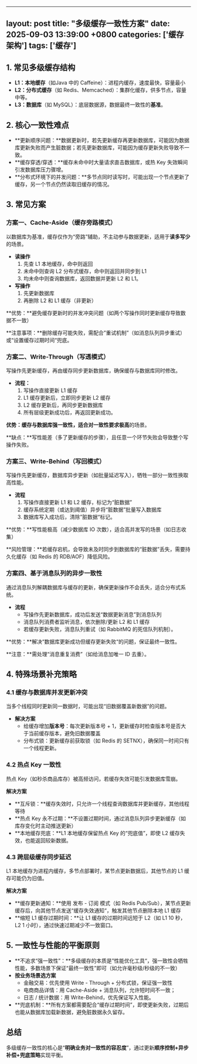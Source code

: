 
---
layout: post
title: "多级缓存一致性方案"
date: 2025-09-03 13:39:00 +0800
categories: ['缓存架构']
tags: ['缓存']
---
## 1. 常见多级缓存结构

- **L1：本地缓存**（如Java 中的 Caffeine）：进程内缓存，速度最快，容量最小
- **L2：分布式缓存**（如 Redis、Memcached）：集群化缓存，供多节点，容量中等。
- **L3：数据库**（如 MySQL）：底层数据源，数据最终一致性的**基准**。

## 2. 核心一致性难点

- **更新顺序问题：**数据更新时，若先更新缓存再更新数据库，可能因为数据库更新失败而产生脏数据；若先更新数据库，可能因为缓存更新失败导致不一致。
- **缓存穿透/穿透：**缓存未命中时大量请求直击数据库，或热 Key 失效瞬间引发数据库压力骤增。
- **分布式环境下的并发问题：**多节点同时读写时，可能出现一个节点更新了缓存，另一个节点仍然读取旧缓存的情况。

## 3. 常见方案

### 方案一、Cache-Aside（缓存旁路模式）

以数据库为基准，缓存仅作为“旁路”辅助，不主动参与数据更新，适用于**读多写少**的场景。

- **读操作**
    1. 先查 L1 本地缓存，命中则返回
    2. 未命中则查询 L2 分布式缓存，命中则返回并同步到 L1
    3. 均未命中则查询数据库，返回数据并更新 L2 和 L1。
- **写操作**
    1. 先更新数据库
    2. 再删除 L2 和 L1 缓存（非更新）

**优势：**避免缓存更新时的并发冲突问题（如两个写操作同时更新缓存导致数据不一致）

**注意事项：**删除缓存可能失败，需配合”重试机制”（如消息队列异步重试）或“设置缓存过期时间“兜底。

### 方案二、Write-Through（写透模式）

写操作先更新缓存，再由缓存同步更新数据库，确保缓存与数据库同时修改。

- **流程：**
    1. 写操作直接更新 L1 缓存
    2. L1 缓存更新后，立即同步更新 L2 缓存
    3. L2 缓存更新后，再同步更新数据库
    4. 所有层级更新成功后，再返回更新成功。

**优势：**缓存与数据库强一致性，适合对**一致性要求极高**的场景。

**缺点：**写性能差（多了更新缓存的步骤），且任意一个环节失败会导致整个写操作失败。

### 方案三、Write-Behind（写回模式）

写操作先更新缓存，数据库异步更新（如批量延迟写入），牺牲一部分一致性换取高性能。

- **流程**
    1. 写操作直接更新 L1 和 L2 缓存，标记为“脏数据”
    2. 缓存系统定期（或达到阈值）异步将“脏数据”批量写入数据库
    3. 数据库写入成功后，清除”脏数据“标记。

**优势：**写性能极高（减少数据库 IO 次数），适合高并发写的场景（如日志收集）

**风险管理：**若缓存宕机，会导致未及时同步到数据库的“脏数据”丢失，需要持久化缓存（如 Redis 的 RDB/AOF）降低风险。

### 方案四、基于消息队列的异步一致性

通过消息队列解耦数据库与缓存的更新，确保更新操作不会丢失，适合分布式系统。

- **流程**
    - 写操作先更新数据库，成功后发送“数据更新消息”到消息队列
    - 消息队列消费者监听消息，依次删除/更新 L2 和 L1 缓存
    - 若缓存更新失败，消息队列重试（如 RabbitMQ 的死信队列机制）。

**优势：**解决“数据库更新成功但缓存更新失败“的问题，保证最终一致性。

**注意：**需处理“消息重复消费”（如给消息加唯一 ID 去重）。

## 4. 特殊场景补充策略

### 4.1 缓存与数据库并发更新冲突

当多个线程同时更新同一数据时，可能出现“旧数据覆盖新数据”的问题。

- **解决方案**
    - 给缓存增加**版本号**：每次更新版本号 + 1，更新缓存时检查版本号是否大于当前缓存版本，避免旧数据覆盖
    - 分布式锁：更新缓存前获取锁（如 Redis 的 SETNX），确保同一时间只有一个线程更新。

### 4.2 热点 Key 一致性

热点 Key（如秒杀商品库存）被高频访问，若缓存失效可能引发数据库雪崩。

**解决方案**

- **互斥锁：**缓存失效时，只允许一个线程查询数据库并更新缓存，其他线程等待
- **热点 Key 永不过期：**不设置过期时间，通过消息队列异步更新缓存（如库存变化时主动推送更新）
- **本地缓存兜底：**L1 本地缓存保留热点 Key 的“兜底值”，即使 L2 缓存失效，也能返回较新数据。

### 4.3 跨层级缓存同步延迟

L1 本地缓存为进程内缓存，多节点部署时，某节点更新数据后，其他节点的 L1 缓存可能仍为旧值。

**解决方案**

- **缓存更新通知：**使用 发布 - 订阅 模式（如 Redis Pub/Sub），某节点更新缓存后，向其他节点发送“缓存失效通知“，触发其他节点删除本地 L1 缓存
- **缩短 L1 缓存过期时间：**让 L1 缓存的过期时间远短于 L2（如 L1 10 秒，L2 1 小时），通过快速过期减少不一致窗口。

## 5. 一致性与性能的平衡原则

- **不追求“强一致性”：**多级缓存的本质是”性能优化工具“，强一致性会牺牲性能，多数场景下保证“最终一致性”即可（如允许毫秒级/秒级的不一致）
- **按业务场景选方案**
    - 金融交易：优先使用 Write - Through + 分布式锁，保证强一致性
    - 电商商品详情：用 Cache-Aside  + 消息队列，允许短时间不一致；
    - 日志 /  统计数据：用 Write-Behind，优先保证写入性能。
- **兜底机制：**所有方案都需要配合“缓存过期时间”，即使更新失败，过期后也能从数据库加载新数据，避免脏数据永久留存。

## 总结

多级缓存一致性的核心是“**明确业务对一致性的容忍度**”，通过更新**顺序控制+异步补偿+兜底策略**实现平衡。